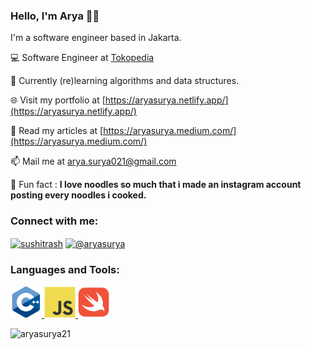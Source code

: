 ### Hello, I'm Arya 👋👋

<p align="left">I'm a software engineer based in Jakarta.</p>

💻 Software Engineer at [Tokopedia](https://apps.apple.com/us/app/tokopedia/id1001394201)

🎯 Currently (re)learning algorithms and data structures.

🌐 Visit my portfolio at [https://aryasurya.netlify.app/](https://aryasurya.netlify.app/)

📝 Read my articles at [https://aryasurya.medium.com/](https://aryasurya.medium.com/)

📫 Mail me at arya.surya021@gmail.com

🍜 Fun fact : **I love noodles so much that i made an instagram account posting every noodles i cooked.**

<h3 align="left">Connect with me:</h3>
<p align="left">
<a href="https://stackoverflow.com/users/sushitrash" target="blank"><img align="center" src="https://upload.wikimedia.org/wikipedia/commons/e/ef/Stack_Overflow_icon.svg" alt="sushitrash" height="50" width="50" /></a>
<a href="https://medium.com/@aryasurya" target="blank"><img align="center" src="https://cdns.iconmonstr.com/wp-content/assets/preview/2018/240/iconmonstr-medium-1.png" alt="@aryasurya" height="50" width="50" /></a>
</p>

<h3 align="left">Languages and Tools:</h3>
<p align="left"> <a href="https://www.w3schools.com/cpp/" target="_blank"> <img src="https://raw.githubusercontent.com/devicons/devicon/master/icons/cplusplus/cplusplus-original.svg" alt="cplusplus" width="50" height="50"/> </a> <a href="https://developer.mozilla.org/en-US/docs/Web/JavaScript" target="_blank"> <img src="https://raw.githubusercontent.com/devicons/devicon/master/icons/javascript/javascript-original.svg" alt="javascript" width="50" height="50"/> </a> <a href="https://developer.apple.com/swift/" target="_blank"> <img src="https://raw.githubusercontent.com/devicons/devicon/master/icons/swift/swift-original.svg" alt="swift" width="50" height="50"/> </a> </p>

<p>&nbsp;<img align="left" src="https://github-readme-stats.vercel.app/api?username=aryasurya21&show_icons=true&theme=radical&title_color=f5ec00&locale=en" alt="aryasurya21" /></p>
